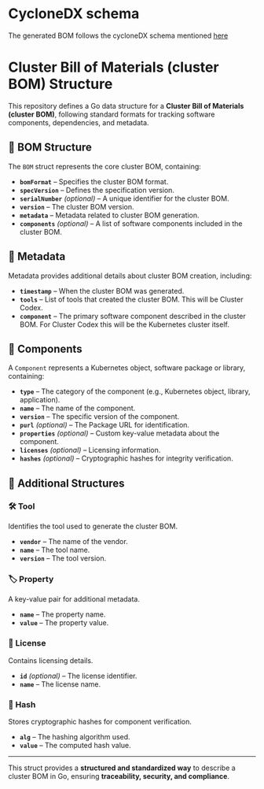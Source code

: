 # CycloneDX schema

The generated BOM follows the cycloneDX schema mentioned [here](https://cyclonedx.org/docs/1.6/json/)

# Cluster Bill of Materials (cluster BOM) Structure

This repository defines a Go data structure for a **Cluster Bill of Materials (cluster BOM)**, following standard formats for tracking software components, dependencies, and metadata.

## 📌 BOM Structure

The `BOM` struct represents the core cluster BOM, containing:

- **`bomFormat`** – Specifies the cluster BOM format.
- **`specVersion`** – Defines the specification version.
- **`serialNumber`** *(optional)* – A unique identifier for the cluster BOM.
- **`version`** – The cluster BOM version.
- **`metadata`** – Metadata related to cluster BOM generation.
- **`components`** *(optional)* – A list of software components included in the cluster BOM.

## 📝 Metadata

Metadata provides additional details about cluster BOM creation, including:

- **`timestamp`** – When the cluster BOM was generated.
- **`tools`** – List of tools that created the cluster BOM. This will be Cluster Codex.
- **`component`** – The primary software component described in the cluster BOM. For Cluster Codex this will be the Kubernetes cluster itself.

## 🔧 Components

A `Component` represents a Kubernetes object, software package or library, containing:

- **`type`** – The category of the component (e.g., Kubernetes object, library, application).
- **`name`** – The name of the component.
- **`version`** – The specific version of the component.
- **`purl`** *(optional)* – The Package URL for identification.
- **`properties`** *(optional)* – Custom key-value metadata about the component.
- **`licenses`** *(optional)* – Licensing information.
- **`hashes`** *(optional)* – Cryptographic hashes for integrity verification.

## 📂 Additional Structures

### 🛠 Tool
Identifies the tool used to generate the cluster BOM.
- **`vendor`** – The name of the vendor.
- **`name`** – The tool name.
- **`version`** – The tool version.

### 🏷 Property
A key-value pair for additional metadata.
- **`name`** – The property name.
- **`value`** – The property value.

### 📜 License
Contains licensing details.
- **`id`** *(optional)* – The license identifier.
- **`name`** – The license name.

### 🔐 Hash
Stores cryptographic hashes for component verification.
- **`alg`** – The hashing algorithm used.
- **`value`** – The computed hash value.

---

This struct provides a **structured and standardized way** to describe a cluster BOM in Go, ensuring **traceability, security, and compliance**.
